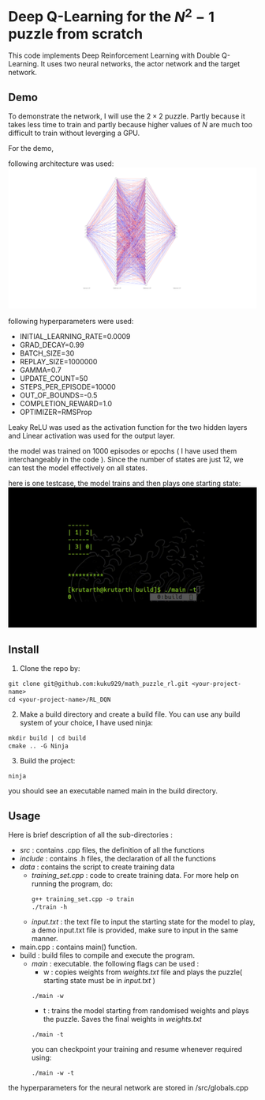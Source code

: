 # Deep Q-Learning for the $N^2-1$ puzzle from scratch

This code implements Deep Reinforcement Learning with Double Q-Learning. It uses two neural networks, the actor network and the target network.

## Demo

To demonstrate the network, I will use the $2\times2$ puzzle. Partly because it takes less time to train and partly because higher values of $N$ are much too difficult to train without leverging a GPU.

For the demo, 

following architecture was used:
![plot](../demos/nn.svg)

following hyperparameters were used:

- INITIAL_LEARNING_RATE=0.0009
- GRAD_DECAY=0.99
- BATCH_SIZE=30
- REPLAY_SIZE=1000000
- GAMMA=0.7 
- UPDATE_COUNT=50
- STEPS_PER_EPISODE=10000
- OUT_OF_BOUNDS=-0.5
- COMPLETION_REWARD=1.0	
- OPTIMIZER=RMSProp

Leaky ReLU was used as the activation function for the two hidden layers and Linear activation was used for the output layer.

the model was trained on 1000 episodes or epochs ( I have used them interchangeably in the code ). Since the number of states are just 12, we can test the model effectively on all states.

here is one testcase, the model trains and then plays one starting state:
![](../demos/dqn_demo.gif)

## Install

1) Clone the repo by:
```
git clone git@github.com:kuku929/math_puzzle_rl.git <your-project-name>
cd <your-project-name>/RL_DQN
```
2) Make a build directory and create a build file. You can use any build system of your choice, I have used ninja:
```
mkdir build | cd build
cmake .. -G Ninja
```
3) Build the project:
```
ninja
```
you should see an executable named main in the build directory. 

## Usage

Here is brief description of all the sub-directories :
- *src* : contains .cpp files, the definition of all the functions
- *include* : contains .h files, the declaration of all the functions
- *data* : contains the script to create training data
    - *training_set.cpp* : code to create training data. For more help on running the program, do:
        ```
        g++ training_set.cpp -o train
        ./train -h
        ```
    - *input.txt* : the text file to input the starting state for the model to play, a demo input.txt file is provided, make sure to input in the same manner.
- main.cpp : contains main() function.
- build : build files to compile and execute the program.
    - *main* : executable. the following flags can be used : 
        - w : copies weights from *weights.txt* file and plays the puzzle( starting state must be in *input.txt* )
        ``` 
        ./main -w
        ```
        - t : trains the model starting from randomised weights and plays the puzzle. Saves the final weights in *weights.txt*
        ```
        ./main -t
        ```
        you can checkpoint your training and resume whenever required using: 
        ```
        ./main -w -t
        ```
the hyperparameters for the neural network are stored in /src/globals.cpp
